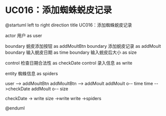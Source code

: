 # UC016：添加蜘蛛蜕皮记录

@startuml
left to right direction
title UC016：添加蜘蛛蜕皮记录

actor 用户 as user

boundary 蜕皮添加按钮 as addMoultBtn
boundary 添加蜕皮记录 as addMoult
boundary 输入蜕皮日期 as time
boundary 输入蜕皮后大小 as size

control 检查日期合法性 as checkDate
control 录入信息 as write

entity 蜘蛛信息 as spiders

user --> addMoultBtn
addMoultBtn --> addMoult
addMoult o-- time
time -->checkDate
addMoult o-- size

checkDate -> write
size ->write
write ->spiders

@enduml
